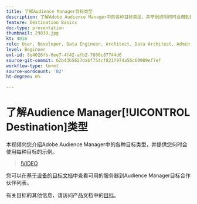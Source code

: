 ```yaml
---
title: 了解Audience Manager目标类型
description: 了解Adobe Audience Manager中的各种目标类型，并举例说明何时会用到每个目标。
feature: Destination Basics
doc-type: presentation
thumbnail: 29839.jpg
kt: 4016
role: User, Developer, Data Engineer, Architect, Data Architect, Admin, Leader
level: Beginner
exl-id: 8e4026fb-6ee7-4f42-afb2-7600c87744d6
source-git-commit: 62b43b5627dabf754cf821f974a56c60989ef7ef
workflow-type: tm+mt
source-wordcount: '82'
ht-degree: 0%

---
```


# 了解Audience Manager[!UICONTROL Destination]类型

本视频向您介绍Adobe Audience Manager中的各种目标类型，并提供您何时会使用每种目标的示例。

>[!VIDEO](https://video.tv.adobe.com/v/29839/?quality=12)

您可以在[基于设备的目标文档](https://experienceleague.adobe.com/docs/audience-manager/user-guide/features/destinations/device-based/device-based-destinations-list.html)中查看可用的服务器到Audience Manager目标合作伙伴列表。

有关目标的其他信息，请访问产品文档中的[目标](https://experienceleague.adobe.com/docs/audience-manager/user-guide/features/destinations/destinations.html)。
